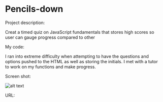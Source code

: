 # Pencils-down

Project description:

Creat a timed quiz on JavaScript fundamentals that stores high scores
so user can gauge progress compared to other

My code:

I ran into extreme difficulty when attempting to have the questions and options pushed to the HTML as well as storing the initials. I met with a tutor to work on my functions and make progress. 

Screen shot:

![alt text](pencilsdownimage.jpeg)

URL:

